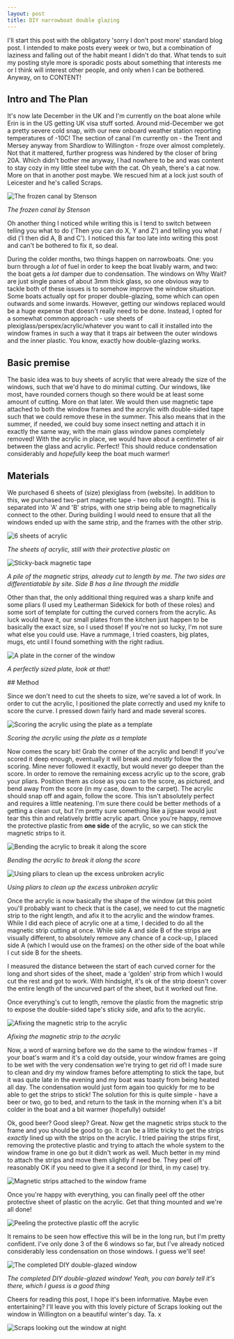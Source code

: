 ```yaml
---
layout: post
title: DIY narrowboat double glazing
---
```


I'll start this post with the obligatory 'sorry I don't post more' standard blog
post. I intended to make posts every week or two, but a combination of laziness
and falling out of the habit meant I didn't do that. What tends to suit my
posting style more is sporadic posts about something that interests me or I
think will interest other people, and only when I can be bothered. Anyway, on to
CONTENT!

## Intro and The Plan

It's now late December in the UK and I'm currently on the boat alone while Erin
is in the US getting UK visa stuff sorted. Around mid-December we got a pretty
severe cold snap, with our new onboard weather station reporting temperatures of
-10C! The section of canal I'm currently on - the Trent and Mersey anyway from
Shardlow to Willington - froze over almost completely. Not that it mattered,
further progress was hindered by the closer of bring 20A. Which didn't bother me
anyway, I had nowhere to be and was content to stay cozy in my little steel tube
with the cat. Oh yeah, there's a cat now. More on that in another post maybe. We
rescued him at a lock just south of Leicester and he's called Scraps.

![The frozen canal by Stenson](/images/03-frozen-stenson.jpg)

_The frozen canal by Stenson_

Oh another thing I noticed while writing this is I tend to switch between
telling you what to do ('Then you can do X, Y and Z') and telling you what _I_
did ('I then did A, B and C'). I noticed this far too late into writing this
post and can't be bothered to fix it, so deal.

During the colder months, two things happen on narrowboats. One: you burn
through a _lot_ of fuel in order to keep the boat livably warm, and two: the
boat gets a _lot_ damper due to condensation. The windows on Why Wait? are just
single panes of about 3mm thick glass, so one obvious way to tackle both of
these issues is to somehow improve the window situation. Some boats actually opt
for proper double-glazing, some which can open outwards and some inwards.
However, getting our windows replaced would be a huge expense that doesn't
really need to be done. Instead, I opted for a somewhat common approach - use
sheets of plexiglass/perspex/acrylic/whatever you want to call it installed into
the window frames in such a way that it traps air between the outer windows and
the inner plastic. You know, exactly how double-glazing works.

## Basic premise

The basic idea was to buy sheets of acrylic that were already the size of the
windows, such that we'd have to do minimal cutting. Our windows, like most, have
rounded corners though so there would be at least some amount of cutting. More
on that later. We would then use magnetic tape attached to both the window
frames and the acrylic with double-sided tape such that we could remove these in
the summer. This also means that in the summer, if needed, we could buy some
insect netting and attach it in exactly the same way, with the main glass window
panes completely removed! With the acrylic in place, we would have about a
centimeter of air between the glass and acrylic. Perfect! This should reduce
condensation considerably and _hopefully_ keep the boat much warmer!

## Materials

We purchased 6 sheets of (size) plexiglass from (website). In addition to this,
we purchased two-part magnetic tape - two rolls of (length). This is separated
into 'A' and 'B' strips, with one strip being able to magnetically connect to
the other. During building I would need to ensure that all the windows ended up
with the same strip, and the frames with the other strip.

![6 sheets of acrylic](/images/03-acrylic.jpg)

_The sheets of acrylic, still with their protective plastic on_

![Sticky-back magnetic tape](/images/03-magnetic-tape.jpg)

_A pile of the magnetic strips, already cut to length by me. The two sides are
differentiatable by site. Side B has a line through the middle_

Other than that, the only additional thing required was a sharp knife and some
pliars (I used my Leatherman Sidekick for both of these roles) and some sort of
template for cutting the curved corners from the acrylic. As luck would have it,
our small plates from the kitchen just happen to be basically the exact size, so
I used those! If you're not so lucky, I'm not sure what else you could use. Have
a rummage, I tried coasters, big plates, mugs, etc until I found something with
the right radius.

![A plate in the corner of the window](/images/03-plate.jpg)

_A perfectly sized plate, look at that!_

## Method

Since we don't need to cut the sheets to size, we're saved a lot of work. In
order to cut the acrylic, I positioned the plate correctly and used my knife to
score the curve. I pressed down fairly hard and made several scores.

![Scoring the acrylic using the plate as a template](/images/03-scoring.jpg)

_Scoring the acrylic using the plate as a template_

Now comes the scary bit! Grab the corner of the acrylic and bend! If you've
scored it deep enough, eventually it will break and _mostly_ follow the scoring.
Mine never followed it exactly, but would never go deeper than the score. In
order to remove the remaining excess acrylic up to the score, grab your pliars.
Position them as close as you can to the score, as pictured, and bend away from
the score (in my case, down to the carpet). The acrylic should snap off and
again, follow the score. This isn't absolutely perfect and requires a little
neatening. I'm sure there could be better methods of a getting a clean cut, but
I'm pretty sure something like a jigsaw would just tear this thin and relatively
brittle acrylic apart. Once you're happy, remove the protective plastic from
**one side** of the acrylic, so we can stick the magnetic strips to it.

![Bending the acrylic to break it along the score](/images/03-bend-acrylic.jpg)

_Bending the acrylic to break it along the score_

![Using pliars to clean up the excess unbroken acrylic](/images/03-pliars.jpg)

_Using pliars to clean up the excess unbroken acrylic_

Once the acrylic is now basically the shape of the window (at this point you'll
probably want to check that is the case), we need to cut the magnetic strip to
the right length, and afix it to the acrylic and the window frames. While I did
each piece of acrylic one at a time, I decided to do all the magnetic strip
cutting at once. While side A and side B of the strips are visually different,
to absolutely remove any chance of a cock-up, I placed side A (which I would use
on the frames) on the other side of the boat while I cut side B for the sheets.

I measured the distance between the start of each curved corner for the long and
short sides of the sheet, made a 'golden' strip from which I would cut the rest
and got to work. With hindsight, it's ok of the strip doesn't cover the entire
length of the uncurved part of the sheet, but it worked out fine.

Once everything's cut to length, remove the plastic from the magnetic strip to
expose the double-sided tape's sticky side, and afix to the acrylic.

![Afixing the magnetic strip to the acrylic](/images/03-sticking-magnetic-strip.jpg)

_Afixing the magnetic strip to the acrylic_

Now, a word of warning before we do the same to the window frames - If your
boat's warm and it's a cold day outside, your window frames are going to be wet
with the very condensation we're trying to get rid of! I made sure to clean and
dry my window frames before attempting to stick the tape, but it was quite late
in the evening and my boat was toasty from being heated all day. The
condensation would just form again too quickly for me to be able to get the
strips to stick! The solution for this is quite simple - have a beer or two, go
to bed, and return to the task in the morning when it's a bit colder in the boat
and a bit warmer (hopefully) outside!

Ok, good beer? Good sleep? Great. Now get the magnetic strips stuck to the frame
and you should be good to go. It can be a little tricky to get the strips
_exactly_ lined up with the strips on the acrylic. I tried pairing the strips
first, removing the protective plastic and trying to attach the whole system to
the window frame in one go but it didn't work as well. Much better in my mind to
attach the strips and move them slightly if need be. They peel off reasonably OK
if you need to give it a second (or third, in my case) try.

![Magnetic strips attached to the window frame](/images/03-strips-on-frame.jpg)

Once you're happy with everything, you can finally peel off the other protective
sheet of plastic on the acrylic. Get that thing mounted and we're all done!

![Peeling the protective plastic off the acrylic](/images/03-peeling-acrylic.jpg)

It remains to be seen how effective this will be in the long run, but I'm pretty
confident. I've only done 3 of the 6 windows so far, but I've already noticed
considerably less condensation on those windows. I guess we'll see!

![The completed DIY double-glazed window](/images/03-completed-window.jpg)

_The completed DIY double-glazed window! Yeah, you can barely tell it's there,
which I guess is a good thing_

Cheers for reading this post, I hope it's been informative. Maybe even
entertaining? I'll leave you with this lovely picture of Scraps looking out the
window in Willington on a beautiful winter's day. Ta. x

![Scraps looking out the window at night](/images/03-scraps.jpg)
